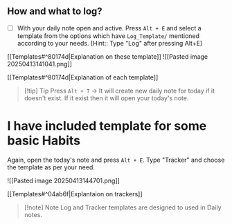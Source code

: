 ## How and what to log?
- [ ] With your daily note open and active. Press `Alt + E` and select a template from the options which have `Log_Template/` mentioned according to your needs.
[Hint:: Type "Log" after pressing Alt+E]

[[Templates#^80174d|Explanation on these template]]
![[Pasted image 20250413141041.png]]

[[Templates#^80174d|Explanation of each template]]

>[!tip] Tip
>Press `Alt + T` -> It will create new daily note for today if it doesn't exist. If it exist then it will open your today's note.

# I have included template for some basic Habits
Again, open the today's note and press `Alt + E`. Type "Tracker" and choose the template as per your need.

![[Pasted image 20250413144701.png]]

[[Templates#^04ab6f|Explantaion on trackers]]

>[!note] Note
>Log and Tracker templates are designed to used in Daily notes.
